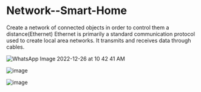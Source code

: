 # Network--Smart-Home
 Create a network of connected objects in order to control them a distance(Ethernet)
 Ethernet is primarily a standard communication protocol used to create local area networks.  It transmits and receives data through cables.

![WhatsApp Image 2022-12-26 at 10 42 41 AM](https://user-images.githubusercontent.com/101791324/209533777-72964bbf-a535-4c55-8c3f-7eca364a9522.jpeg)

![image](https://user-images.githubusercontent.com/101791324/209533874-b8dfcace-0331-44df-b8c0-e8fa2dbe9f12.png)

![image](https://user-images.githubusercontent.com/101791324/209533926-52be428c-4c78-4d61-9e75-8a6729585d9d.png)
